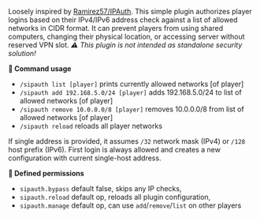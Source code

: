 Loosely inspired by [Ramirez57/IPAuth](https://github.com/Ramirez57/IPAuth).
This simple plugin authorizes player logins based on their IPv4/IPv6 address check against a list
of allowed networks in CIDR format. It can prevent players from using
shared computers, changing their physical location, or accessing server
without reserved VPN slot.
<i>:warning: This plugin is not intended as standalone
security solution!</i>

<b>:speech_balloon: Command usage</b>
* `/sipauth list [player]` prints currently allowed networks [of player]<br>
* `/sipauth add 192.168.5.0/24 [player]` adds 192.168.5.0/24 to list of allowed networks [of player]<br>
* `/sipauth remove 10.0.0.0/8 [player]` removes 10.0.0.0/8 from list of allowed networks [of player]<br>
* `/sipauth reload` reloads all player networks

If single address is provided, it assumes `/32` network mask (IPv4)
or `/128` host prefix (IPv6). First login is always allowed and
creates a new configuration with current single-host address.

<b>:vertical_traffic_light: Defined permissions</b>
* `sipauth.bypass` default false, skips any IP checks,<br>
* `sipauth.reload` default op, reloads all plugin configuration,<br>
* `sipauth.manage` default op, can use `add`/`remove`/`list` on other players<br>
